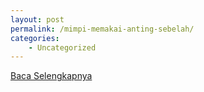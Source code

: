 ```yaml
---
layout: post
permalink: /mimpi-memakai-anting-sebelah/
categories:
    - Uncategorized
---
```


[Baca Selengkapnya](/10)